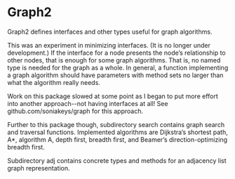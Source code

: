 # Graph2

Graph2 defines interfaces and other types useful for graph algorithms.

This was an experiment in minimizing interfaces.  (It is no longer under
development.)  If the interface for a node
presents the node’s relationship to other nodes, that is enough for some
graph algorithms.  That is, no named type is needed for the graph as a whole.
In general, a function implementing a graph algorithm should have parameters
with method sets no larger than what the algorithm really needs.

Work on this package slowed at some point as I began to put more effort into
another approach--not having interfaces at all!
See github.com/soniakeys/graph for this approach.

Further to this package though, subdirectory search contains graph search
and traversal functions.  Implemented algorithms are Dijkstra’s shortest path,
A\*, algorithm A, depth first, breadth first, and Beamer’s direction-optimizing
breadth first.

Subdirectory adj contains concrete types and methods for an adjacency list
graph representation.
